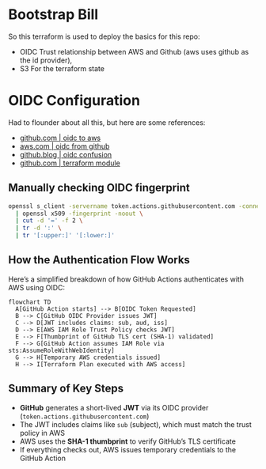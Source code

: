 # Bootstrap Bill

So this terraform is used to deploy the basics for this repo:

- OIDC Trust relationship between AWS and Github (aws uses github as the id provider),
- S3 For the terraform state

# OIDC Configuration

Had to flounder about all this, but here are some references:

- [github.com | oidc to aws](https://docs.github.com/en/actions/how-tos/security-for-github-actions/security-hardening-your-deployments/configuring-openid-connect-in-amazon-web-services)
- [aws.com | oidc from github](https://aws.amazon.com/blogs/security/use-iam-roles-to-connect-github-actions-to-actions-in-aws/)
- [github.blog | oidc confusion](https://github.blog/changelog/2022-01-13-github-actions-update-on-oidc-based-deployments-to-aws/)
- [github.com | terraform module](https://github.com/terraform-module/terraform-aws-github-oidc-provider/tree/master)

## Manually checking OIDC fingerprint

```bash
openssl s_client -servername token.actions.githubusercontent.com -connect token.actions.githubusercontent.com:443 < /dev/null 2> /dev/null \
  | openssl x509 -fingerprint -noout \
  | cut -d '=' -f 2 \
  | tr -d ':' \
  | tr '[:upper:]' '[:lower:]'
```

## How the Authentication Flow Works

Here’s a simplified breakdown of how GitHub Actions authenticates with AWS using OIDC:

```mermaid
flowchart TD
  A[GitHub Action starts] --> B[OIDC Token Requested]
  B --> C[GitHub OIDC Provider issues JWT]
  C --> D[JWT includes claims: sub, aud, iss]
  D --> E[AWS IAM Role Trust Policy checks JWT]
  E --> F[Thumbprint of GitHub TLS cert (SHA-1) validated]
  F --> G[GitHub Action assumes IAM Role via sts:AssumeRoleWithWebIdentity]
  G --> H[Temporary AWS credentials issued]
  H --> I[Terraform Plan executed with AWS access]
```

## Summary of Key Steps

- **GitHub** generates a short-lived **JWT** via its OIDC provider (`token.actions.githubusercontent.com`)
- The JWT includes claims like `sub` (subject), which must match the trust policy in AWS
- AWS uses the **SHA-1 thumbprint** to verify GitHub’s TLS certificate
- If everything checks out, AWS issues temporary credentials to the GitHub Action